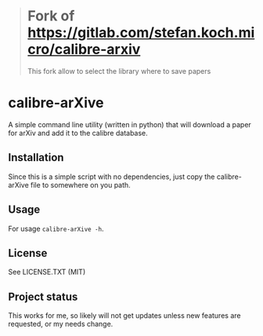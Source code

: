 > # Fork of https://gitlab.com/stefan.koch.micro/calibre-arxiv
> This fork allow to select the library where to save papers

# calibre-arXive

A simple command line utility (written in python) that will download a paper for arXiv and add it to the calibre database.

## Installation
Since this is a simple script with no dependencies, just copy the calibre-arXive file to somewhere on you path.

## Usage
For usage `calibre-arXive -h`.

## License
See LICENSE.TXT (MIT)

## Project status
This works for me, so likely will not get updates unless new features are requested, or my needs change.

